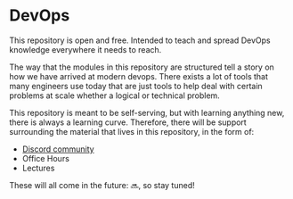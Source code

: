 # DevOps
This repository is open and free. Intended to teach and spread DevOps knowledge everywhere it needs to reach.

The way that the modules in this repository are structured tell a story on how we have arrived at modern devops. There exists a lot of tools that many engineers use today that are just tools to help deal with certain problems at scale whether a logical or technical problem.

This repository is meant to be self-serving, but with learning anything new, there is always a learning curve. Therefore, there will be support surrounding the material that lives in this repository, in the form of:

- [Discord community](https://discord.gg/pd5ke9Xs)
- Office Hours
- Lectures


These will all come in the future: 🔜, so stay tuned!
